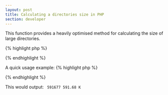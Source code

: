 ```yaml
---
layout: post
title: Calculating a directories size in PHP
section: developer
---
```

This function provides a heavily optimised method for calculating the size of large directories.

{% highlight php %}
<?php
/**
 * Calculate the size of a directory by iterating its contents
 *
 * @author      Aidan Lister &lt;aidan@php.net&gt;
 * @version     1.2.0
 * @link        http://aidanlister.com/2004/04/calculating-a-directories-size-in-php/
 * @param       string   $directory    Path to directory
 */
function dirsize($path)
{
    // Init
    $size = 0;
 
    // Trailing slash
    if (substr($path, -1, 1) !== DIRECTORY_SEPARATOR) {
        $path .= DIRECTORY_SEPARATOR;
    }
 
    // Sanity check
    if (is_file($path)) {
        return filesize($path);
    } elseif (!is_dir($path)) {
        return false;
    }
 
    // Iterate queue
    $queue = array($path);
    for ($i = 0, $j = count($queue); $i &lt; $j; ++$i)
    {
        // Open directory
        $parent = $i;
        if (is_dir($queue[$i]) &amp;&amp; $dir = @dir($queue[$i])) {
            $subdirs = array();
            while (false !== ($entry = $dir-&gt;read())) {
                // Skip pointers
                if ($entry == '.' || $entry == '..') {
                    continue;
                }
 
                // Get list of directories or filesizes
                $path = $queue[$i] . $entry;
                if (is_dir($path)) {
                    $path .= DIRECTORY_SEPARATOR;
                    $subdirs[] = $path;
                } elseif (is_file($path)) {
                    $size += filesize($path);
                }
            }
 
            // Add subdirectories to start of queue
            unset($queue[0]);
            $queue = array_merge($subdirs, $queue);
 
            // Recalculate stack size
            $i = -1;
            $j = count($queue);
 
            // Clean up
            $dir-&gt;close();
            unset($dir);
        }
    }
 
    return $size;
}
?>
{% endhighlight %}

A quick usage example:
{% highlight php %}
<?php
// Show the current directory
echo dirsize('.');
echo &quot;\n&quot;;
 
// We can use size_readable to format the result
// http://aidanlister.com/repos/v/function.size_readable.php
echo size_readable(dirsize('.'));
?>
{% endhighlight %}

This would output:
<code>
591677
591.68 K
</code>